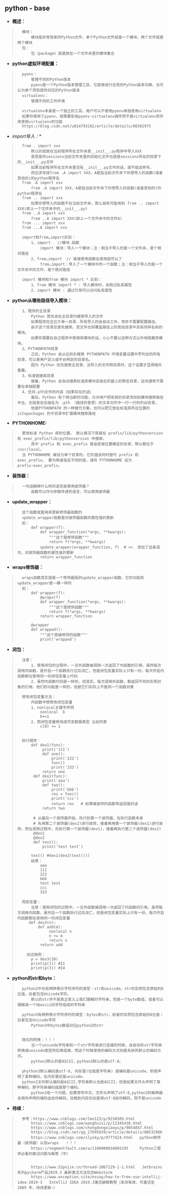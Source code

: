 ## python - base
- **概述：**
>       模块：
>           模块是非常简单的Python文件，单个Python文件就是一个模块，两个文件就是两个模块
>       包：
>           包（package）就是放在一个文件夹里的模块集合
>
>

- **python虚拟环境配置：**
>       pyenv：
>           管理不同的Python版本
>           pyenv是一个Python版本管理工具，它能够进行全局的Python版本切换，也可以为单个项目提供对应的Python版本
>       virtualenv：
>           管理不同的工作环境
>
>       virtualenv本身是一个独立的工具，用户可以不使用pyenv单独使用virtualenv
>       如果你使用了pyenv，就需要安装pyenv-virtualenv插件而不是virtualenv软件来使用virtualenv的功能
>       https://blog.csdn.net/u014793102/article/details/80302975
>
>
>
>

- *import导入：**
>       from . import xxx
>           默认的就是在当前程序所在文件夹里__init__.py程序中导入XXX
>           意思是你sessions当前文件夹里的初始化文件也就是sessions所在的目录下的__init__.py文件
>           如果当前程序所在文件夹里没有__init__.py文件的话，就不能这样写，
>           而应该写成from .A import XXX，A是指当前文件夹下你想导入的函数(或者其他的)的python程序名
>       from .A import xxx
>           from .A import XXX，A是指当前文件夹下你想导入的函数(或者其他的)的python程序名
>       from .. import xxx
>           如果你想导入的函数不在当前文件夹，那么就有可能用到 from .. import XXX(即上一个文件夹中的__init__.py)
>       from ..A import xxx
>           from ..A import XXX(即上一个文件夹中的文件A)
>       from ... import xxx
>       from ...A import xxx
>
>       import和from…import区别：
>           1、import   //模块.函数
>               import 模块：导入一个模块；注：相当于导入的是一个文件夹，是个相对路径
>           2、from…import  // 直接使用函数名使用就可以了
>               from…import：导入了一个模块中的一个函数；注：相当于导入的是一个文件夹中的文件，是个绝对路径
>
>       import 模块和from 模块 import * 区别：
>           1、from 模块 import * : 导入模块时，会跳过私有属性
>           2、import 模块 : 通过引用可以访问私有属性
>
>

- **python从哪些路径导入模块：**
>       1、程序的主目录
>           Python 首先会在主目录内搜索导入的文件
>           如果程序完全位于单一目录，所有导入的会自动工作，而并不需要配置路径。
>           由于这个目录总是先搜索，其文件也将覆盖路径上的其他目录中具有同样名称的模块。
>           如果你需要在自己程序中使用库模块的话，小心不要以这种方式以外地隐藏库模块。
>       2、PYTHONPATH目录
>           之后，Python 会从左到右搜索 PYTHONPATH 环境变量设置中罗列出的所有目录，可以是用户定义或平台特定的目录名。
>           因为 Python 优先搜索主目录，当导入的文件跨目录时，这个设置才显得格外重要。
>       3、标准链接库目录
>           接着，Python 会自动搜索标准库模块安装在机器上的那些目录，这块通常不需要在单独配置
>       4、任何.pth文件的内容（如果存在的话）
>           最后，Python 有个相当新的功能，允许用户把有效的目录添加到模块搜索路径中去，也就是在后缀名为 .pth （路径的意思）的文本文件中一行一行的列出目录。
>           他是PYTHONPATH 的一种替代方案，也可以把它放在标准库所在位置的 sitepackages 的子目录中扩展模块搜索路径
>

- **PYTHONHOME:**
>       更改标准 Python 库的位置。 默认情况下库是在 prefix/lib/pythonversion 和 exec_prefix/lib/pythonversion 中搜索，
>           其中 prefix 和 exec_prefix 是由安装位置确定的目录，默认都位于 /usr/local。
>       当 PYTHONHOME 被设为单个目录时，它的值会同时替代 prefix 和 exec_prefix。 要为两者指定不同的值，请将 PYTHONHOME 设为 prefix:exec_prefix。
>

- **装饰器：**
>       一句话解释什么样的语言能够用装饰器？
>           函数可以作为参数传递的语言，可以使用装饰器
>

- **update_wrapper：**
>       这个函数就是用来更新修饰器函数的
>       update_wrapper函数是对装饰器函数的属性值的更新
>       如：
>           def wrapper(f):
>               def wrapper_function(*args, **kwargs):
>                   """这个是修饰函数"""
>                   return f(*args, **kwargs)
>               update_wrapper(wrapper_function, f)  # <<  添加了这条语句，对装饰器函数的属性值的更新
>               return wrapper_function
>

- **wraps修饰器：**
>       wraps函数其实就是一个修饰器版的update_wrapper函数，它的功能和update_wrapper是一模一样的
>       如：
>           def wrapper(f):
>               @wraps(f)
>               def wrapper_function(*args, **kwargs):
>                   """这个是修饰函数"""
>                   return f(*args, **kwargs)
>               return wrapper_function
>
>           @wrapper
>           def wrapped():
>               """这个是被修饰的函数"""
>               print('wrapped')
>

- **闭包：**
>       注意：
>           1、使用闭包的过程中，一旦外函数被调用一次返回了内函数的引用，虽然每次调用内函数，是开启一个函数执行过后消亡，但是闭包变量实际上只有一份，每次开启内函数都在使用同一份闭包变量上代码
>           2、虽然内函数代码是一样的，但其实，每次调用外函数，都返回不同的实例对象的引用，他们的功能是一样的，但是它们实际上不是同一个函数对象
>
>       修改闭包变量方法：
>           内函数中想修改闭包变量
>           1、nonlocal关键字声明
>               nonlocal  b
>               b+=1
>           2、把闭包变量修改成可变数据类型 比如列表
>               c[0] += 1
>
>
>       执行顺序：
>           def dex1(func):
>                print('111')
>                def one():
>                    print('222')
>                    func()
>                    print('333')
>                return one
>            def dex2(func):
>                print('aaa')
>                def two():
>                    print('bbb')
>                    res = func()
>                    print('ccc')
>                    return res   # 如果被装饰的函数带返回值的话
>                return two
>
>            # 从最后一个装饰器开始，执行到第一个装饰器，在执行函数本身
>            # 先用第二个装饰器(dex2)进行装饰，接着再用第一个装饰器(dex1)进行装饰，而在调用过程中，先执行第一个装饰器(dex1)，接着再执行第二个装饰器(dex2)
>            @dex1
>            @dex2
>            def test():
>                print('test test')
>
>           test() #dex1(dex2(test()))
>           结果：
>               aaa
>               111
>               222
>               bbb
>               test test
>               ccc
>               333
>
>       局部变量：
>           注意：使用闭包的过程中，一旦外函数被调用一次返回了内函数的引用，虽然每次调用内函数，是开启一个函数执行过后消亡，但是闭包变量实际上只有一份，每次开启内函数都在使用同一份闭包变量
>          def dex3(n):
>              def add(m):
>                   nonlocal n
>                   n += m
>                   return n
>               return add
>
>         测试用例：
>           p = dex3(10)
>           print(p(1)) #11
>           print(p(3)) #14
>
>
>
>

- **python的str和byte：**
>       python2中也有两种表示字符序列的类型：str和unicode。str的实例包含原始的8位值，后者包含Unicode字符。
>           默认的str并不是真正意义上我们理解的字符串，而是一个byte数组，或者可以理解成一个纯ascii码字符组成的字符串
>
>       python3有两种表示字符序列的类型：bytes和str。前者的实例包含原始的8位值；后者包含Unicode字符
>           Python3中bytes数组对应python2的str
>
>
>       隐式的转换：！！！
>           当一个unicode字符串和一个str字符串进行连接的时候，会自动将str字符串转换成unicode类型然后再连接，而这个时候使用的编码方式则是系统所默认的编码方式。
>           python2默认的是ASCII，python3默认的是utf-8。
>
>       phython3默认编码是utf-8, 内存里(也就是字符串) 是编码是unicode，即使声明了某种编码，在内存里还是unicode。
>       python2文件默认编码是ASCII,字符串默认也是ASCII，但是如果文件头声明了某种编码，那字符串编码就是那个编码。
>           python2有一个问题，如果想写中文，文件头声明了utf-8,python2的解释器会用你声明的编码去给你解码，加载到内存后也是用utf-8给你解码，而不是unicode
>
>
>
>
>
>
>

- **待续：**
>       参考：https://www.cnblogs.com/lmx123/p/9230589.html
>           https://www.cnblogs.com/wanghuixi/p/11345438.html
>           https://www.cnblogs.com/chongdongxiaoyu/p/9054847.html
>           https://blog.csdn.net/qq_27695659/article/details/88532966
>           https://www.cnblogs.com/slysky/p/9777424.html   python修饰器（装饰器）以及wraps   ！！！
>           https://segmentfault.com/a/1190000016065295     Python工程师必看的面试问题与解答（中）
>
>
>           https://www.52pojie.cn/thread-1067129-1-1.html   Jetbrains系列pycharm产品2019.3 最新激活方法包含Webstorm
>           https://www.exception.site/essay/how-to-free-use-intellij-idea-2019-3   IntelliJ IDEA 2019.3激活破解教程（亲测有效，可激活至 2089 年，持续更新~）
>
>
>
>
>
>
>
>
>
>
>
>
>
>
>
>
>
>
>
>
>
